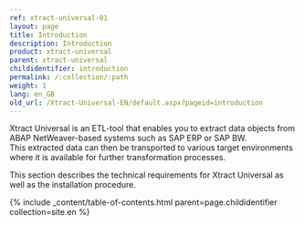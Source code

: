 ```yaml
---
ref: xtract-universal-01
layout: page
title: Introduction
description: Introduction
product: xtract-universal
parent: xtract-universal
childidentifier: introduction
permalink: /:collection/:path
weight: 1
lang: en_GB
old_url: /Xtract-Universal-EN/default.aspx?pageid=introduction
---
```


Xtract Universal is an ETL-tool that enables you to extract data objects from ABAP NetWeaver-based systems such as SAP ERP or SAP BW.<br> This extracted data can then be transported to various target environments where it is available for further transformation processes.

This section describes the technical requirements for Xtract Universal as well as the installation procedure.

{% include _content/table-of-contents.html parent=page.childidentifier collection=site.en %}
